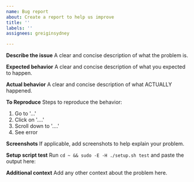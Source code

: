 ```yaml
---
name: Bug report
about: Create a report to help us improve
title: ''
labels: ''
assignees: greiginsydney

---
```


**Describe the issue**
A clear and concise description of what the problem is.

**Expected behavior**
A clear and concise description of what you expected to happen.

**Actual behavior**
A clear and concise description of what ACTUALLY happened.

**To Reproduce**
Steps to reproduce the behavior:
1. Go to '...'
2. Click on '....'
3. Scroll down to '....'
4. See error

**Screenshots**
If applicable, add screenshots to help explain your problem.

**Setup script test**
Run `cd ~ && sudo -E -H ./setup.sh test` and paste the output here:


**Additional context**
Add any other context about the problem here.
